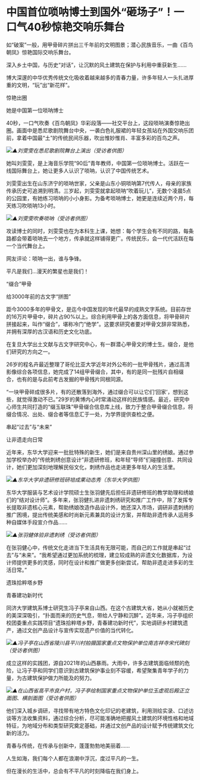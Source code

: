 # 中国首位唢呐博士到国外“砸场子”！一口气40秒惊艳交响乐舞台

如“破案”一般，用甲骨碎片拼出三千年前的文明图景；潜心民族音乐，一曲《百鸟朝凤》惊艳国际交响乐舞台。

深入乡土中国，与历史“对话”，让沉默的风土建筑在保护与利用中重获新生……

博大深邃的中华优秀传统文化吸收着越来越多的青春力量，许多年轻人一头扎进厚重的文明，“玩”出“新花样”。

惊艳出圈

她是中国第一位唢呐博士

40秒，一口气吹奏《百鸟朝凤》华彩段落——社交平台上，这段唢呐演奏惊艳出圈。画面中是悉尼歌剧院舞台中央，一袭白色礼服裙的年轻女孩站在外国交响乐团前，拿着中国最“土”的传统民间乐器，吹出惟妙惟肖、丰富多彩的百鸟之声。

![](https://inews.gtimg.com/om_bt/O9Wy5ur9Pz6ALucxeJwL6LxKTcawYl-RfAbHzE-TXwRRwAA/1000)_▲刘雯雯在悉尼歌剧院舞台上演出（受访者供图）_

她叫刘雯雯，是上海音乐学院“90后”青年教师，中国第一位唢呐博士。活跃在一线国际舞台上，她让更多人认识了唢呐，认识了中国传统艺术。

刘雯雯出生在山东济宁的唢呐世家，父亲是山东小铜唢呐第7代传人，母亲的家族传承历史可追溯到明清。三岁起，刘雯雯就拿起唢呐“吹着玩儿”，无数个凌晨5点的公园里，有她练习唢呐的小小身影。为备考唢呐博士，她更是连续近两个月，每天练习吹唢呐13小时。

![](https://inews.gtimg.com/om_bt/OXr8vPsOyHq2c3KG-nzXU_zgHByTBV2jlxh-2WHsjjjWwAA/1000)_▲刘雯雯吹奏唢呐（受访者供图）_

攻读博士的同时，刘雯雯也在为本科生上课，她想：每个学生会有不同的路，每条路都会带着唢呐去一个地方，传承就这样铺得更广。传统民乐，会一代代活跃在每一个当代舞台上。

网友评论：唢呐一出，谁与争锋。

平凡是我们…漫天的繁星也是我们！

“缀合”甲骨

给3000年前的古文字“拼图”

距今3000多年的甲骨文，是迄今中国发现的年代最早的成熟文字系统。目前存世的16万片甲骨中，碎片占90%以上。综合利用甲骨上的各方面信息，将甲骨碎片拼接起来，叫作“缀合”，堪称冷门“绝学”。这要求研究者要对甲骨文辞非常熟悉，并拥有深厚的古汉语和历史文化功底。

在复旦大学出土文献与古文字研究中心，有一群潜心甲骨文的博士生。缀合，是他们研究的方向之一。

26岁的程名卉最近整理了哥伦比亚大学近年对外公布的一批甲骨残片，通过高清影像综合各项信息，她完成了14组甲骨缀合，其中，有的是同一批残片自相缀合，也有的是与此前考古发掘的甲骨残片同根同源。

“一块甲骨碎成很多片，有的还散落到海外，通过缀合可以让它们‘回家’，想到这些，就觉得激动不已。”29岁的黄博内心时常涌动这样的民族情感。最近，研究中心师生共同打造的“缀玉联珠”甲骨缀合信息库上线，致力于整合甲骨缀合信息，将缀合情况、出处、缀合者等信息汇于一处，为学界提供查检之便。

串起“过去”与“未来”

让非遗走向日常

近年来，东华大学迎来一批批特殊的新生，她们是来自贵州深山里的绣娘。通过参加学校举办的“传统刺绣创意设计”非遗研修班，和年轻“导师”们碰撞创意、共同设计，她们更加深刻地理解民俗文化，刺绣作品也走进更多年轻人的生活里。

![](https://inews.gtimg.com/om_bt/O9ygmGB5jMa6qxD1ir-rJmuJfw-7lClVbB5-uqFAPE8okAA/1000)_▲东华大学非遗研修班研培成果动态秀（东华大学供图）_

东华大学服装与艺术设计学院硕士生张羽健先后担任非遗研修班的教学助理和绣娘们的“结对设计师”。多年来，张羽健扎进非遗刺绣研究和推广工作中，除了发挥专长提取非遗核心元素，帮助绣娘改造作品设计外，她还深入市场，调研非遗刺绣的推广困境，提出传统美感和时尚新元素兼具的设计方案，并帮助非遗传承人运用多种自媒体手段宣介作品……

![](https://inews.gtimg.com/om_bt/O0ds7rhW2usZPDLbQkR96sudALurTB8RN9iAP5j2YH7wsAA/1000)_▲张羽健体验非遗刺绣（受访者供图）_

在张羽健心中，传统文化走进当下生活具有无限可能，而自己的工作就是串起“过去”与“未来”。“我希望通过更加系统的梳理，建立较成熟的非遗文化数据库，为设计师提供更多的灵感，同时在设计和推广做更多创新尝试，帮助非遗走进多彩的生活日常。”

遗珠拾粹塔乡野

青春建功新时代

同济大学建筑系博士研究生冯子亭来自山西。在这个古建筑大省，她从小就被历史的美深深吸引，“扑面而来的历史气息，带给人宁静和沉醉”。近年来，冯子亭组织校团委重点实践项目“遗珠拾粹塔乡野，青春建功新时代”，实地调研乡村建筑遗产，通过文创产品设计与宣传实现遗产价值的当代转化。

![](https://inews.gtimg.com/om_bt/O1i6Gp9HlwiSg3GKcz5Fp1jaJQH18UfUYEYw5U069vJpcAA/1000)_▲冯子亭在山西省陵川县平川村拍摄国家重点文物保护单位南吉祥寺宋代碑刻（受访者供图）_

成立这样的实践团，源自2021年的山西暴雨。大雨中，许多古建筑面临倾颓的危险，让冯子亭和同学们意识到古建筑保护事业刻不容缓，希望聚集青年学子的力量，为古建筑保护做力所能及的努力。

![](https://inews.gtimg.com/om_bt/OXTWHqV2YtL_fbZVPrQX1D8dL5PrmWbfFB83WvstXsQbUAA/1000)_▲在山西省高平市良户村，冯子亭绘制国家重点文物保护单位玉虚观后殿正立面图、横剖面图（受访者供图）_

他们深入城乡调研，寻找带有地方特色文化印记的老建筑，利用测绘实录、口述访谈等方法收集资料，通过综合分析，尽可能准确地把握风土建筑的环境性格和地域特征，为地域分布和类型研究奠定基础，并通过文创产品的设计赋予传统建筑文化新的活力。

青春与传统，在传承与创新中，蓬蓬勃勃地美丽着……

人生如海，我们每个人都在浪潮中浮沉，度过平凡的一生。

但在漫长的生活中，总会有不平凡的时刻降临在我们身上。


